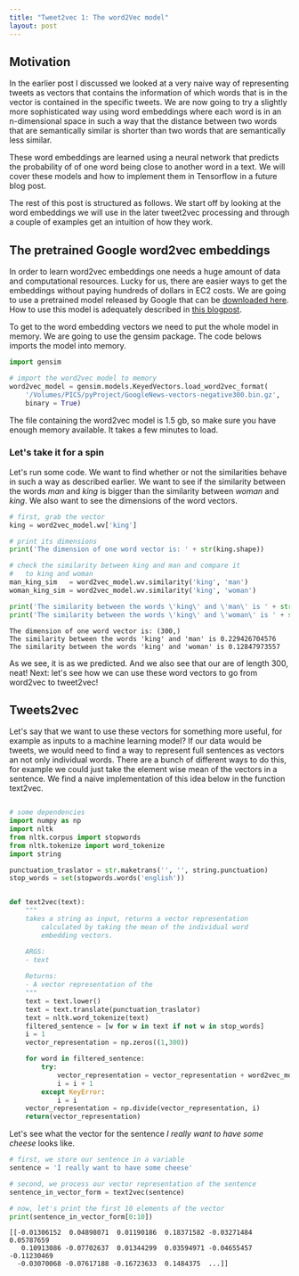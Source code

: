 ```yaml
---
title: "Tweet2vec 1: The word2Vec model"
layout: post
---
```


## Motivation

In the earlier post I discussed we looked at a very naive way of representing tweets as vectors that contains the information of which words that is in the vector is contained in the specific tweets. We are now going to try a slightly more sophisticated way using word embeddings where each word is in an n-dimensional space in such a way that the distance between two words that are semantically similar is shorter than two words that are semantically less similar.

These word embeddings are learned using a neural network that predicts the probability of of one word being close to another word in a text. We will cover these models and how to implement them in Tensorflow in a future blog post.

The rest of this post is structured as follows. We start off by looking at the word embeddings we will use in the later tweet2vec processing and through a couple of examples get an intuition of how they work. 

## The pretrained Google word2vec embeddings

In order to learn word2vec embeddings one needs a huge amount of data and computational resources. Lucky for us, there are easier ways to get the embeddings without paying hundreds of dollars in EC2 costs. We are going to use a pretrained model released by Google that can be [downloaded here](https://drive.google.com/file/d/0B7XkCwpI5KDYNlNUTTlSS21pQmM/edit). How to use this model is adequately described in [this blogpost](http://mccormickml.com/2016/04/12/googles-pretrained-word2vec-model-in-python/).

To get to the word embedding vectors we need to put the whole model in memory. We are going to use the gensim package. The code belows imports the model into memory.


```python
import gensim

# import the word2vec model to memory
word2vec_model = gensim.models.KeyedVectors.load_word2vec_format(
    '/Volumes/PICS/pyProject/GoogleNews-vectors-negative300.bin.gz', 
    binary = True)
```




The file containing the word2vec model is 1.5 gb, so make sure you have enough memory available. It takes a few minutes to load.

### Let's take it for a spin

Let's run some code. We want to find whether or not the similarities behave in such a way as described earlier. We want to see if the similarity between the words *man* and *king* is bigger than the similarity between *woman* and *king*. We also want to see the dimensions of the word vectors.


```python
# first, grab the vector
king = word2vec_model.wv['king']

# print its dimensions
print('The dimension of one word vector is: ' + str(king.shape))

# check the similarity between king and man and compare it 
#   to king and woman
man_king_sim   = word2vec_model.wv.similarity('king', 'man')
woman_king_sim = word2vec_model.wv.similarity('king', 'woman')

print('The similarity between the words \'king\' and \'man\' is ' + str(man_king_sim))
print('The similarity between the words \'king\' and \'woman\' is ' + str(woman_king_sim))
```

```
The dimension of one word vector is: (300,)
The similarity between the words 'king' and 'man' is 0.229426704576
The similarity between the words 'king' and 'woman' is 0.12847973557
```



As we see, it is as we predicted. And we also see that our are of length 300, neat! Next: let's see how we can use these word vectors to go from word2vec to tweet2vec! 

## Tweets2vec

Let's say that we want to use these vectors for something more useful, for example as inputs to a machine learning model? If our data would be tweets, we would need to find a way to represent full sentences as vectors an not only individual words. There are a bunch of different ways to do this, for example we could just take the element wise mean of the vectors in a sentence. We find a naive implementation of this idea below in the function text2vec.


```python

# some dependencies
import numpy as np
import nltk
from nltk.corpus import stopwords
from nltk.tokenize import word_tokenize
import string

punctuation_traslator = str.maketrans('', '', string.punctuation)
stop_words = set(stopwords.words('english'))


def text2vec(text):
    """
    takes a string as input, returns a vector representation 
        calculated by taking the mean of the individual word
        embedding vectors.

    ARGS:
    - text 
    
    Returns:
    - A vector representation of the 
    """
    text = text.lower()
    text = text.translate(punctuation_traslator)
    text = nltk.word_tokenize(text)
    filtered_sentence = [w for w in text if not w in stop_words]
    i = 1
    vector_representation = np.zeros((1,300))

    for word in filtered_sentence:
        try: 
            vector_representation = vector_representation + word2vec_model.wv[word]
            i = i + 1
        except KeyError:
            i = i
    vector_representation = np.divide(vector_representation, i)
    return(vector_representation)
```



Let's see what the vector for the sentence *I really want to have some cheese* looks like.


```python
# first, we store our sentence in a variable
sentence = 'I really want to have some cheese'

# second, we process our vector representation of the sentence
sentence_in_vector_form = text2vec(sentence)

# now, let's print the first 10 elements of the vector
print(sentence_in_vector_form[0:10])
```

```
[[-0.01306152  0.04898071  0.01190186  0.18371582 -0.03271484
0.05787659
   0.10913086 -0.07702637  0.01344299  0.03594971 -0.04655457
-0.11230469
  -0.03070068 -0.07617188 -0.16723633  0.1484375  ...]]
```


